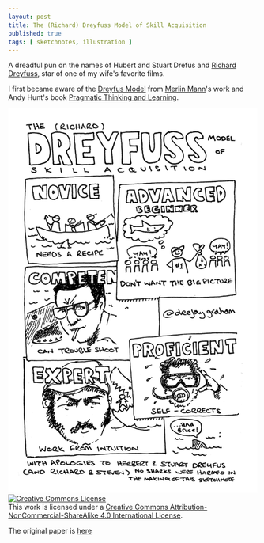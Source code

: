 ```yaml
---
layout: post
title: The (Richard) Dreyfuss Model of Skill Acquisition
published: true
tags: [ sketchnotes, illustration ]
---
```


A dreadful pun on the names of Hubert and Stuart Drefus
and [Richard Dreyfuss](http://en.wikipedia.org/wiki/Richard_Dreyfuss), star of 
one of my wife's favorite films.

I first became aware of the [Dreyfus Model](http://en.wikipedia.org/wiki/Dreyfus_model_of_skill_acquisition) from 
[Merlin Mann](http://www.kungfugrippe.com/post/197493983/am-i-obsessed-with-the-dreyfus-model-of-skill)'s work 
and Andy Hunt's book [Pragmatic Thinking and Learning](https://pragprog.com/book/ahptl/pragmatic-thinking-and-learning).

<img src="/img/posts/dreyfuss-model-of-skill-acquisition/dreyfuss-model-of-skill-acquisition-hifi.png" class="img-responsive" alt="sketchnote" /> 

<a rel="license" href="http://creativecommons.org/licenses/by-nc-sa/4.0/">
<img alt="Creative Commons License" style="border-width:0" src="https://i.creativecommons.org/l/by-nc-sa/4.0/88x31.png" />
</a>
<br />
This work is licensed under a <a rel="license" href="http://creativecommons.org/licenses/by-nc-sa/4.0/">Creative Commons Attribution-NonCommercial-ShareAlike 4.0 International License</a>.

The original paper is [here](http://www.dtic.mil/cgi-bin/GetTRDoc?AD=ADA084551&Location=U2&doc=GetTRDoc.pdf)


